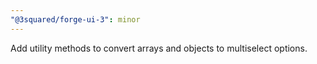 ```yaml
---
"@3squared/forge-ui-3": minor
---
```


Add utility methods to convert arrays and objects to multiselect options.
